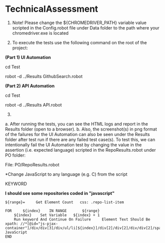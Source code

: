 # TechnicalAssessment

1. Note! Please change the ${CHROMEDRIVER_PATH} variable value scripted in the Config.robot file under Data folder to the path where your chromedriver.exe is located

2. To execute the tests use the following command on the root of the project:

**(Part 1) UI Automation**

cd Test

robot -d ../Results GithubSearch.robot



**(Part 2) API Automation**

cd Test

robot -d ../Results API.robot


3. 
  a. After running the tests, you can see the HTML logs and report in the Results folder (open to a browser). 
  b. Also, the screenshot(s) in png format of the failures for the UI Automation can also be seen under the Results folder after test run if there are any failed test    case(s). To test this, we can intentionally fail the UI Automation test by changing the value in the assertion (i.e. expected language) scripted in the RepoResults.robot under PO folder:
  
  File: PO/RepoResults.robot
  
  *Change JavaScript to any language (e.g. C) from the script
  
  KEYWORD
  
**I should see some repositories coded in "javascript"**
    
    ${range}=     Get Element Count   css: .repo-list-item

    FOR     ${index}    IN RANGE       ${range}
        ${index}    Set Variable   ${index} + 1
        Run keyword And Continue On Failure     Element Text Should Be    xpath: //*[@id="js-pjax-container"]/div/div[3]/div/ul/li[${index}]/div[2]/div[2]/div/div[2]/span/span[2]     JavaScript
    END
